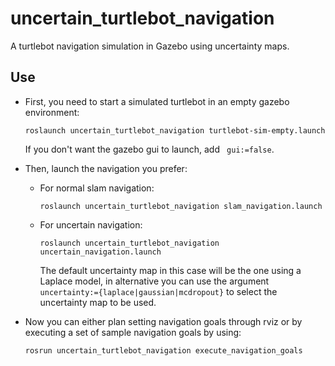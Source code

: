# uncertain_turtlebot_navigation

A turtlebot navigation simulation in Gazebo using uncertainty maps.


## Use


*  First, you need to start a simulated turtlebot in an empty gazebo 
   environment:
   
   `roslaunch uncertain_turtlebot_navigation turtlebot-sim-empty.launch`
   
   If you don't want the gazebo gui to launch, add ` gui:=false`.

* Then, launch the navigation you prefer:
  
  * For normal slam navigation:
  
    `roslaunch uncertain_turtlebot_navigation slam_navigation.launch`

  * For uncertain navigation:
    
    `roslaunch uncertain_turtlebot_navigation uncertain_navigation.launch`
    
    The default uncertainty map in this case will be the one using a Laplace
    model, in alternative you can use the argument
    `uncertainty:={laplace|gaussian|mcdropout}` to select the uncertainty map to
    be used.

* Now you can either plan setting navigation goals through rviz or by executing a
  set of sample navigation goals by using:
  
  `rosrun uncertain_turtlebot_navigation execute_navigation_goals`


